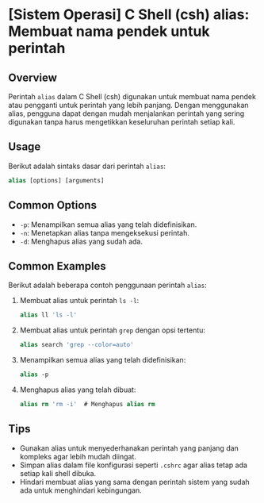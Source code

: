 # [Sistem Operasi] C Shell (csh) alias: Membuat nama pendek untuk perintah

## Overview
Perintah `alias` dalam C Shell (csh) digunakan untuk membuat nama pendek atau pengganti untuk perintah yang lebih panjang. Dengan menggunakan alias, pengguna dapat dengan mudah menjalankan perintah yang sering digunakan tanpa harus mengetikkan keseluruhan perintah setiap kali.

## Usage
Berikut adalah sintaks dasar dari perintah `alias`:

```csh
alias [options] [arguments]
```

## Common Options
- `-p`: Menampilkan semua alias yang telah didefinisikan.
- `-n`: Menetapkan alias tanpa mengeksekusi perintah.
- `-d`: Menghapus alias yang sudah ada.

## Common Examples
Berikut adalah beberapa contoh penggunaan perintah `alias`:

1. Membuat alias untuk perintah `ls -l`:
   ```csh
   alias ll 'ls -l'
   ```

2. Membuat alias untuk perintah `grep` dengan opsi tertentu:
   ```csh
   alias search 'grep --color=auto'
   ```

3. Menampilkan semua alias yang telah didefinisikan:
   ```csh
   alias -p
   ```

4. Menghapus alias yang telah dibuat:
   ```csh
   alias rm 'rm -i'  # Menghapus alias rm
   ```

## Tips
- Gunakan alias untuk menyederhanakan perintah yang panjang dan kompleks agar lebih mudah diingat.
- Simpan alias dalam file konfigurasi seperti `.cshrc` agar alias tetap ada setiap kali shell dibuka.
- Hindari membuat alias yang sama dengan perintah sistem yang sudah ada untuk menghindari kebingungan.